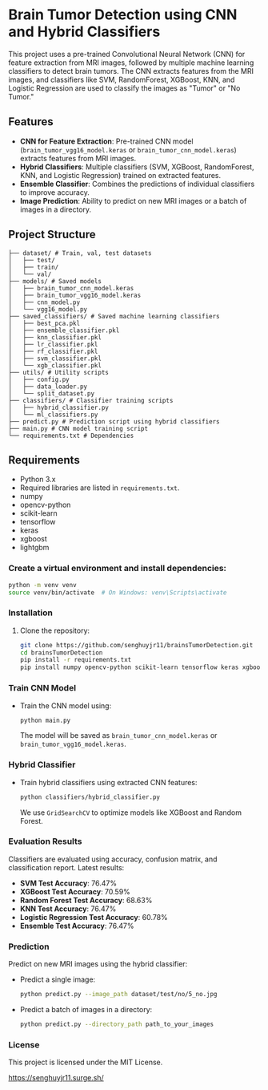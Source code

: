 # Brain Tumor Detection using CNN and Hybrid Classifiers

This project uses a pre-trained Convolutional Neural Network (CNN) for feature extraction from MRI images, followed by multiple machine learning classifiers to detect brain tumors. The CNN extracts features from the MRI images, and classifiers like SVM, RandomForest, XGBoost, KNN, and Logistic Regression are used to classify the images as "Tumor" or "No Tumor."

## Features
- **CNN for Feature Extraction**: Pre-trained CNN model (`brain_tumor_vgg16_model.keras` or `brain_tumor_cnn_model.keras`) extracts features from MRI images.
- **Hybrid Classifiers**: Multiple classifiers (SVM, XGBoost, RandomForest, KNN, and Logistic Regression) trained on extracted features.
- **Ensemble Classifier**: Combines the predictions of individual classifiers to improve accuracy.
- **Image Prediction**: Ability to predict on new MRI images or a batch of images in a directory.

## Project Structure
```
├── dataset/ # Train, val, test datasets
│   ├── test/
│   ├── train/
│   └── val/
├── models/ # Saved models
│   ├── brain_tumor_cnn_model.keras
│   ├── brain_tumor_vgg16_model.keras
│   ├── cnn_model.py
│   └── vgg16_model.py
├── saved_classifiers/ # Saved machine learning classifiers
│   ├── best_pca.pkl
│   ├── ensemble_classifier.pkl
│   ├── knn_classifier.pkl
│   ├── lr_classifier.pkl
│   ├── rf_classifier.pkl
│   ├── svm_classifier.pkl
│   └── xgb_classifier.pkl
├── utils/ # Utility scripts
│   ├── config.py
│   ├── data_loader.py
│   └── split_dataset.py
├── classifiers/ # Classifier training scripts
│   ├── hybrid_classifier.py
│   └── ml_classifiers.py
├── predict.py # Prediction script using hybrid classifiers
├── main.py # CNN model training script
└── requirements.txt # Dependencies
```

## Requirements
- Python 3.x
- Required libraries are listed in `requirements.txt`.
- numpy
- opencv-python
- scikit-learn
- tensorflow
- keras
- xgboost
- lightgbm

### Create a virtual environment and install dependencies:
```sh
python -m venv venv
source venv/bin/activate  # On Windows: venv\Scripts\activate
```

### Installation
1. Clone the repository:
   ```sh
   git clone https://github.com/senghuyjr11/brainsTumorDetection.git
   cd brainsTumorDetection
   pip install -r requirements.txt
   pip install numpy opencv-python scikit-learn tensorflow keras xgboost lightgbm
   ```

### Train CNN Model
- Train the CNN model using:
  ```sh
  python main.py
  ```
  The model will be saved as `brain_tumor_cnn_model.keras` or `brain_tumor_vgg16_model.keras`.

### Hybrid Classifier
- Train hybrid classifiers using extracted CNN features:
  ```sh
  python classifiers/hybrid_classifier.py
  ```
  We use `GridSearchCV` to optimize models like XGBoost and Random Forest.

### Evaluation Results
Classifiers are evaluated using accuracy, confusion matrix, and classification report. Latest results:
- **SVM Test Accuracy**: 76.47%
- **XGBoost Test Accuracy**: 70.59%
- **Random Forest Test Accuracy**: 68.63%
- **KNN Test Accuracy**: 76.47%
- **Logistic Regression Test Accuracy**: 60.78%
- **Ensemble Test Accuracy**: 76.47%

### Prediction
Predict on new MRI images using the hybrid classifier:
- Predict a single image:
  ```sh
  python predict.py --image_path dataset/test/no/5_no.jpg
  ```
- Predict a batch of images in a directory:
  ```sh
  python predict.py --directory_path path_to_your_images
  ```

### License
This project is licensed under the MIT License.

https://senghuyjr11.surge.sh/